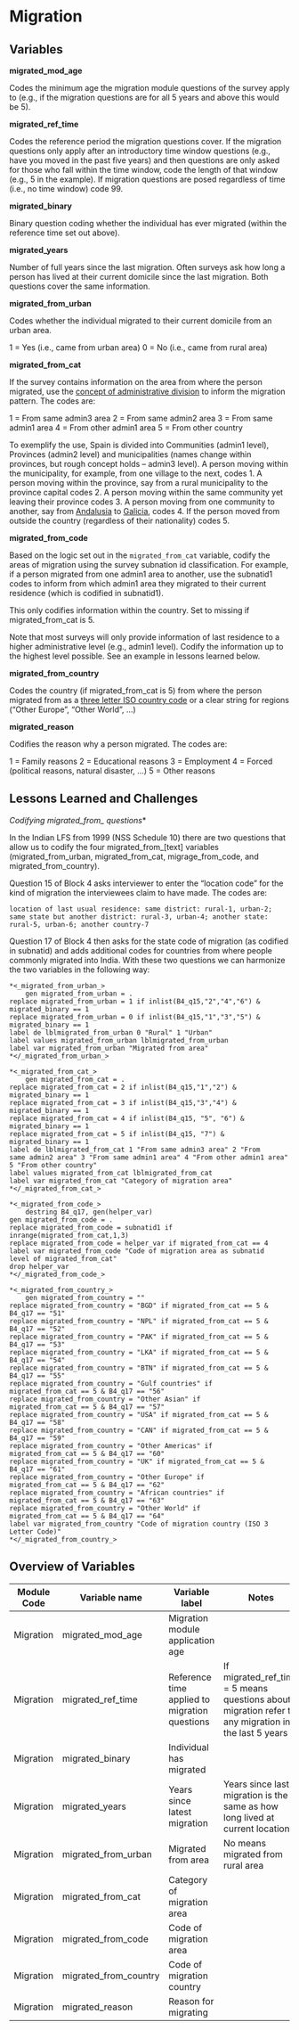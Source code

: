 # Migration

## Variables

**migrated_mod_age**

Codes the minimum age the migration module questions of the survey apply to (e.g., if the migration questions are for all 5 years and above this would be 5).

**migrated_ref_time**

Codes the reference period the migration questions cover. If the migration questions only apply after an introductory time window questions (e.g., have you moved in the past five years) and then questions are only asked for those who fall within the time window, code the length of that window (e.g., 5 in the example). If migration questions are posed regardless of time (i.e., no time window) code 99.

**migrated_binary**

Binary question coding whether the individual has ever migrated (within the reference time set out above).

**migrated_years**

Number of full years since the last migration. Often surveys ask how long a person has lived at their current domicile since the last migration. Both questions cover the same information.

**migrated_from_urban**

Codes whether the individual migrated to their current domicile from an urban area.

1 = Yes (i.e., came from urban area)
0 = No (i.e., came from rural area)

**migrated_from_cat**

If the survey contains information on the area from where the person migrated, use the [concept of administrative division](https://en.wikipedia.org/wiki/Administrative_division) to inform the migration pattern. The codes are: 

1 = From same admin3 area
2 = From same admin2 area
3 = From same admin1 area
4 = From other admin1 area
5 = From other country

To exemplify the use, Spain is divided into Communities (admin1 level), Provinces (admin2 level) and municipalities (names change within provinces, but rough concept holds – admin3 level). A person moving within the municipality, for example, from one village to the next, codes 1. A person moving within the province, say from a rural municipality to the province capital codes 2. A person moving within the same community yet leaving their province codes 3. A person moving from one community to another, say from [Andalusia](https://en.wikipedia.org/wiki/Andalusia) to [Galicia](https://en.wikipedia.org/wiki/Galicia_(Spain)), codes 4. If the person moved from outside the country (regardless of their nationality) codes 5.

**migrated_from_code**

Based on the logic set out in the `migrated_from_cat` variable, codify the areas of migration using the survey subnation id classification. For example, if a person migrated from one admin1 area to another, use the subnatid1 codes to inform from which admin1 area they migrated to their current residence (which is codified in subnatid1).

This only codifies information within the country. Set to missing if migrated_from_cat is 5.

Note that most surveys will only provide information of last residence to a higher administrative level (e.g., admin1 level). Codify the information up to the highest level possible. See an example in lessons learned below.

**migrated_from_country**

Codes the country (if migrated_from_cat is 5) from where the person migrated from as a [three letter ISO country code](https://en.wikipedia.org/wiki/ISO_3166-1_alpha-3) or a clear string for regions (“Other Europe”, “Other World”, …)

**migrated_reason**

Codifies the reason why a person migrated. The codes are: 

1 = Family reasons
2 = Educational reasons
3 = Employment
4 = Forced (political reasons, natural disaster, …)
5 = Other reasons

## Lessons Learned and Challenges

**Codifying migrated_from_* questions**

In the Indian LFS from 1999 (NSS Schedule 10) there are two questions that allow us to codify the four migrated_from_[text] variables (migrated_from_urban, migrated_from_cat, migrage_from_code, and migrated_from_country).

Question 15 of Block 4 asks interviewer to enter the “location code” for the kind of migration the interviewees claim to have made. The codes are:

```
location of last usual residence: same district: rural-1, urban-2; same state but another district: rural-3, urban-4; another state: rural-5, urban-6; another country-7
```

Question 17 of Block 4 then asks for the state code of migration (as codified in subnatid) and adds additional codes for countries from where people commonly migrated into India.
With these two questions we can harmonize the two variables in the following way:

```
*<_migrated_from_urban_>
	gen migrated_from_urban = .
replace migrated_from_urban = 1 if inlist(B4_q15,"2","4","6") &
migrated_binary == 1
replace migrated_from_urban = 0 if inlist(B4_q15,"1","3","5") &
migrated_binary == 1
label de lblmigrated_from_urban 0 "Rural" 1 "Urban"
label values migrated_from_urban lblmigrated_from_urban
label var migrated_from_urban "Migrated from area"
*</_migrated_from_urban_>
	
*<_migrated_from_cat_>
	gen migrated_from_cat = .
replace migrated_from_cat = 2 if inlist(B4_q15,"1","2") &
migrated_binary == 1
replace migrated_from_cat = 3 if inlist(B4_q15,"3","4") &
migrated_binary == 1
replace migrated_from_cat = 4 if inlist(B4_q15, "5", "6") &
migrated_binary == 1
replace migrated_from_cat = 5 if inlist(B4_q15, "7") &
migrated_binary == 1
label de lblmigrated_from_cat 1 "From same admin3 area" 2 "From
same admin2 area" 3 "From same admin1 area" 4 "From other admin1 area" 5 "From other country"
label values migrated_from_cat lblmigrated_from_cat
label var migrated_from_cat "Category of migration area"
*</_migrated_from_cat_>
	
*<_migrated_from_code_>
	destring B4_q17, gen(helper_var)
gen migrated_from_code = .
replace migrated_from_code = subnatid1 if
inrange(migrated_from_cat,1,3)
replace migrated_from_code = helper_var if migrated_from_cat == 4
label var migrated_from_code "Code of migration area as subnatid
level of migrated_from_cat"
drop helper_var
*</_migrated_from_code_>
	
*<_migrated_from_country_>
	gen migrated_from_country = ""
replace migrated_from_country = "BGD" if migrated_from_cat == 5 &
B4_q17 == "51"
replace migrated_from_country = "NPL" if migrated_from_cat == 5 &
B4_q17 == "52"
replace migrated_from_country = "PAK" if migrated_from_cat == 5 &
B4_q17 == "53"
replace migrated_from_country = "LKA" if migrated_from_cat == 5 &
B4_q17 == "54"
replace migrated_from_country = "BTN" if migrated_from_cat == 5 &
B4_q17 == "55"
replace migrated_from_country = "Gulf countries" if
migrated_from_cat == 5 & B4_q17 == "56"
replace migrated_from_country = "Other Asian" if
migrated_from_cat == 5 & B4_q17 == "57"
replace migrated_from_country = "USA" if migrated_from_cat == 5 &
B4_q17 == "58"
replace migrated_from_country = "CAN" if migrated_from_cat == 5 &
B4_q17 == "59"
replace migrated_from_country = "Other Americas" if
migrated_from_cat == 5 & B4_q17 == "60"
replace migrated_from_country = "UK" if migrated_from_cat == 5 &
B4_q17 == "61"
replace migrated_from_country = "Other Europe" if
migrated_from_cat == 5 & B4_q17 == "62"
replace migrated_from_country = "African countries" if
migrated_from_cat == 5 & B4_q17 == "63"
replace migrated_from_country = "Other World" if
migrated_from_cat == 5 & B4_q17 == "64"
label var migrated_from_country "Code of migration country (ISO 3
Letter Code)"
*</_migrated_from_country_>
 ```
 
## Overview of Variables

| Module Code | Variable name | Variable label | Notes |
|-------------|---------------|----------------|-------|
| Migration | migrated_mod_age | Migration module application age | |
| Migration | migrated_ref_time | Reference time applied to migration questions | If migrated_ref_time = 5 means questions about migration refer to any migration in the last 5 years |
| Migration | migrated_binary | Individual has migrated | |
| Migration | migrated_years | Years since latest migration | Years since last migration is the same as how long lived at current location |
| Migration | migrated_from_urban | Migrated from area | No means migrated from rural area |
| Migration | migrated_from_cat | Category of migration area | |
| Migration | migrated_from_code | Code of migration area | |
| Migration | migrated_from_country | Code of migration country | |
| Migration | migrated_reason | Reason for migrating | |
